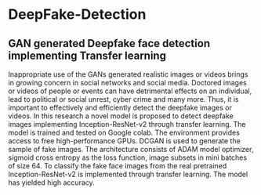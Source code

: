 # DeepFake-Detection
## GAN generated Deepfake face detection implementing Transfer learning


Inappropriate use of the GANs generated realistic images or videos brings in growing concern in social networks and social media. Doctored images or videos of people or events can have detrimental effects on an individual, lead to political or social unrest, cyber crime and many more. Thus, it is important to effectively and efficiently detect the deepfake images or videos. In this research a novel model is proposed to detect deepfake images implementing Inception-ResNet-v2 through transfer learning. The model is trained and tested on Google colab. The environment provides access to free high-performance GPUs. DCGAN is used to generate the sample of fake images. The architecture consists of ADAM model optimizer, sigmoid cross entropy as the loss function, image subsets in mini batches of size 64. To classify the fake face images from the real pretrained Inception-ResNet-v2 is implemented through transfer learning. The model has yielded high accuracy.
